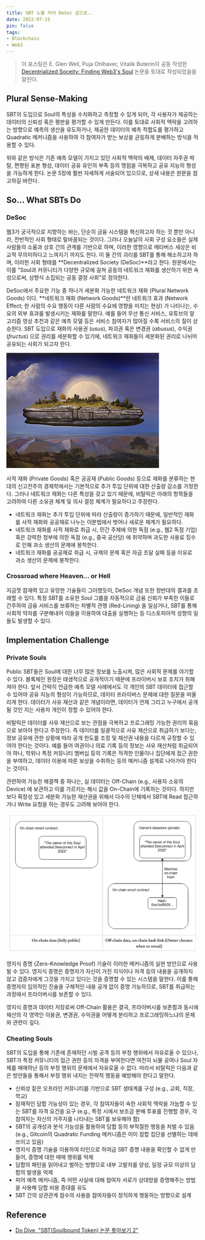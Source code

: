 ```yaml
---
title: SBT 노를 저어 DeSoc 섬으로..
date: 2022-07-15
pin: false
tags:
- Blockchain
- Web3
---
```


> 이 포스팅은 E. Glen Well, Puja Ohlhaver, Vitalik Buterin이 공동 작성한 [Decentrialized Soceity: Finding Web3's Soul](https://papers.ssrn.com/sol3/papers.cfm?abstract_id=4105763) 논문을 토대로 작성되었음을 알린다.

## Plural Sense-Making

SBT의 도입으로 Soul의 특성을 수치화하고 측정할 수 있게 되어, 각 사용자가 제공하는 데이터의 신뢰성 혹은 평판을 평가할 수 있게 만든다. 이를 토대로 사회적 맥락을 고려하는 방향으로 예측의 생산을 유도하거나, 제공한 데이터의 예측 적합도를 평가하고 Quadratic 메커니즘을 사용하여 각 참여자가 받는 보상을 균등하게 분배하는 방식을 적용할 수 있다.

위와 같은 방식은 기존 예측 모델이 가지고 있던 사회적 맥락의 배제, 데이터 자주권 박탈, 편향된 표본 형성, 데이터 공유 유인의 부족 등의 맹점을 극복하고 공유 지능의 형성을 가능하게 한다. 논문 5장에 훨씬 자세하게 서술되어 있으므로, 상세 내용은 원문을 참고하길 바란다.

## So... What SBTs Do

### DeSoc

웹3가 궁극적으로 지향하는 바는, 단순히 금융 시스템을 혁신하고자 하는 것 뿐만 아니라, 전반적인 사회 형태로 탈바꿈되는 것이다. 그러나 오늘날의 사회 구성 요소들은 실제 사람들의 소울과 상호 간의 관계를 기반으로 하며, 이러한 영향으로 메타버스 세상은 비교적 무의미하다고 느껴지기 까지도 한다. 이 둘 간의 괴리를 SBT를 통해 해소하고자 하며, 이러한 사회 형태를 **Decentralized Society (DeSoc)**라고 한다. 원문에서는 이를 "Soul과 커뮤니티가 다양한 규모에 걸쳐 공동의 네트워크 재화를 생산하기 위한 속성으로써, 상향식 소집되는 공동 결정 사회"로 정의한다.

DeSoc에서 주요한 기능 중 하나가 세분화 가능한 네트워크 재화 (Plural Network Goods) 이다. **네트워크 재화 (Network Goods)**란 네트워크 효과 (Network Effect; 한 사람의 수요 행동이 다른 사람의 수요에 영향을 미치는 현상)  가 나타나는, 수요의 외부 효과를 발생시키는 재화를 말한다. 예를 들어 무선 통신 서비스, 유튜브의 알고리즘 영상 추천과 같은 예측 모델 등은 서비스 참여자가 많아질 수록 서비스의 질이 상승한다. SBT 도입으로 재화의 사용권 (*usus*), 파괴권 혹은 변경권 (*abusus*), 수익권 (*fructus*) 으로 권리를 세분화할 수 있기에, 네트워크 재화들이 세분화된 권리로 나뉘어 공유되는 사회가 되고자 한다.

![](images/utopia.png)

사적 재화 (Private Goods) 혹은 공공재 (Public Goods) 등으로 재화를 분류하는 현대의 신고전주의 경제학에서는 기본적으로 추가 투입 단위에 대한 산출량 감소를 가정한다. 그러나 네트워크 재화는 다른 특성을 갖고 있기 때문에, 비탈릭은 아래의 항목들을 고려하여 다른 소유권 체계 및 의사 결정 체계가 필요하다고 주장한다.

- 네트워크 재화는 추가 투입 단위에 따라 산출량이 증가하기 때문에, 일반적인 재화를 사적 재화와 공공재로 나누는 이분법에서 벗어나 새로운 체계가 필요하다.
- 네트워크 재화를 사적 재화로 취급 시, 민간 주체에 의한 독점 (e.g., 웹2 독점 기업) 혹은 강력한 정부에 의한 독점 (e.g., 중국 공산당) 에 취약하며 과도한 사용료 징수로 인해 과소 생산의 문제에 봉착한다.
- 네트워크 재화를 공공재로 취급 시, 규제의 문제 혹은 자금 조달 실패 등을 이유로 과소 생산의 문제에 봉착한다.

### Crossroad where Heaven... or Hell

지금껏 잠재력 있고 유망한 기술들이 그러했듯이, DeSoc 개념 또한 정반대의 결과를 초래할 수 있다. 특정 SBT를 소유한 Soul 그룹을 자동적으로 금융 신뢰가 부족한 이들로 간주하여 금융 서비스를 보류하는 차별적 관행 (Red-Lining) 을 일삼거나, SBT를 통해 사회적 약자를 구분해내어 이들을 이용하여 대출을 실행하는 등 디스토피아적 성향의 일들도 발생할 수 있다.

## Implementation Challenge

### Private Souls

Public SBT들은 Soul에 대한 너무 많은 정보를 노출시켜, 많은 사회적 문제를 야기할 수 있다. 블록체인 원장은 태생적으로 공개적이기 때문에 프라이버시 보호 조치가 취해져야 한다. 앞서 간략히 언급한 예측 모델 사례에서도 각 개인의 SBT 데이터에 접근할 수 있어야 공유 지능의 형성이 가능하므로, 데이터 프라이버스 문제에 대한 질문을 떠올리게 한다. 데이터가 사유 재산과 같은 개념이라면, 데이터가 언제 그리고 누구에서 공개될 것인 지는 사용자 개인이 정할 수 있어야 한다.

비탈릭은 데이터를 사유 재산으로 보는 관점을 극복하고 프로그래밍 가능한 권리의 묶음으로 보아야 한다고 주장한다. 즉 데이터를 일괄적으로 사유 재산으로 취급하기 보다는, 정보 공유에 관한 상황에 따라 공개 한도를 조정 및 재산권 내용을 다르게 규정할 수 있어야 한다는 것이다. 예를 들어 여권이나 의료 기록 등의 정보는 사유 재산처럼 취급되어야 하나, 학위나 특정 커뮤니티 멤버십 등의 기록은 적격한 인물이나 집단에게 접근 권한을 부여하고, 데이터 이용에 따른 보상을 수취하는 등의 메커니즘 설계로 나아가야 한다는 것이다.

관련하여 가능한 해결책 중 하나는, 실 데이터는 Off-Chain (e.g., 사용자 소유의 Device) 에 보관하고 이를 가르키는 해시 값을 On-Chain에 기록하는 것이다. 하지만 보다 확장성 있고 세분화 가능한 재산권을 위해서 다수의 단체에서 SBT에 Read 접근하거나 Write 요청을 하는 경우도 고려해 보아야 한다.

![](images/privacy-solution-example.png)

영지식 증명 (Zero-Knowledge Proof) 기술이 이러한 메커니즘의 실현 방안으로 사용될 수 있다. 영지식 증명은 증명자가 자신이 가진 지식이나 자격 등의 내용을 공개하지 않고 검증자에게 그것을 가지고 있다는 것을 증명할 수 있는 시스템을 말한다. 이를 통해 증명자의 임의적인 진술을 구체적인 내용 공개 없이 증명 가능하므로, SBT를 취급하는 과정에서 프라이버시를 보존할 수 있다.

영지식 증명과 데이터 저장로써 Off-Chain 활용은 결국, 프라이버시를 보존함과 동시에 재산의 각 영역인 이용권, 변경권, 수익권을 어떻게 분리하고 프로그래밍하느냐의 문제와 관련이 깊다.

### Cheating Souls

SBT의 도입을 통해 기존에 존재하던 시빌 공격 등의 부정 행위에서 자유로울 수 있으나, SBT가 특정 커뮤니티의 접근 권한 등의 자격을 부여한다면 여전히 뇌물 공여나 Soul 자체를 매매하난 등의 부정 행위의 문제에서 자유로울 수 없다. 따라서 비탈릭은 다음과 같은 방안들을 통해서 부정 행위 내지는 전략적 행동을 예방해야 한다고 말한다.

- 신뢰성 짙은 오프라인 커뮤니티를 기반으로 SBT 생태계를 구성 (e.g., 교회, 직장, 학교)
- 잠재적인 담합 가능성이 있는 경우, 각 참여자들이 속한 사회적 맥락을 가늠할 수 있는 SBT를 자격 요건을 요구 (e.g., 특정 시에서 보조금 분배 투표를 진행할 경우, 각 참여자는 자신의 거주지를 나타내는 SBT를 보유해야 함)
- SBT의 공개성과 분석 가능성을 활용하여 담합 등의 부적절한 행동을 처벌 수 있음 (e.g., Gitcoin의 Quadratic Funding 메커니즘은 이미 잠합 집단을 선별하는 데에 쓰이고 있음)
- 영지식 증명 기술을 이용하여 타인으로 하여금 SBT 증명 내용을 확인할 수 없게 만들어, 증명에 대한 매매 행위를 억제
- 담합의 패턴을 읽어내고 벌하는 방향으로 내부 고발자를 양성, 일정 규모 이상의 담합의 발생을 억제
- 피어 예측 메커니즘, 즉 어떤 사실에 대해 참여자 서로가 상대방을 증명해주는 방법을 사용해 담합 비용 증대를 유도
- SBT 간의 상관관계 점수의 사용을 참여자들이 정직하게 행동하는 방향으로 설계

## Reference

- [Do Dive, "SBT(Soulbound Token) 논문 톺아보기 2"](https://medium.com/despread-creative/sbt-soulbound-token-%EB%85%BC%EB%AC%B8-%ED%86%BA%EC%95%84%EB%B3%B4%EA%B8%B0-%E2%91%A1-40fdf433a162)


